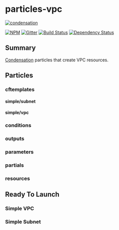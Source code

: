 # particles-vpc

[![condensation][condensation-image]][condensation-url]

[![NPM][npm-image]][npm-url]
[![Gitter][gitter-image]][gitter-url]
[![Build Status][travis-image]][travis-url]
[![Dependency Status][daviddm-image]][daviddm-url]


## Summary

[Condensation][condensation-url] particles that create VPC resources.

## Particles

### cftemplates

#### simple/subnet

#### simple/vpc

### conditions

### outputs

### parameters

### partials

### resources

## Ready To Launch

### Simple VPC

### Simple Subnet

[condensation-image]: https://raw.githubusercontent.com/SungardAS/condensation/master/docs/images/condensation_logo.png
[condensation-url]: https://github.com/SungardAS/condensation
[npm-image]: https://badge.fury.io/js/particles-vpc.svg
[npm-url]: https://npmjs.org/package/particles-vpc
[gitter-image]: https://badges.gitter.im/Join%20Chat.svg
[gitter-url]: https://gitter.im/SungardAS/condensation?utm_source=badge&utm_medium=badge&utm_campaign=pr-badge
[travis-image]: https://travis-ci.org/SungardAS/particles-vpc.svg?branch=master
[travis-url]: https://travis-ci.org/SungardAS/particles-vpc
[daviddm-image]: https://david-dm.org/SungardAS/particles-vpc.svg?theme=shields.io
[daviddm-url]: https://david-dm.org/SungardAS/particles-vpc
